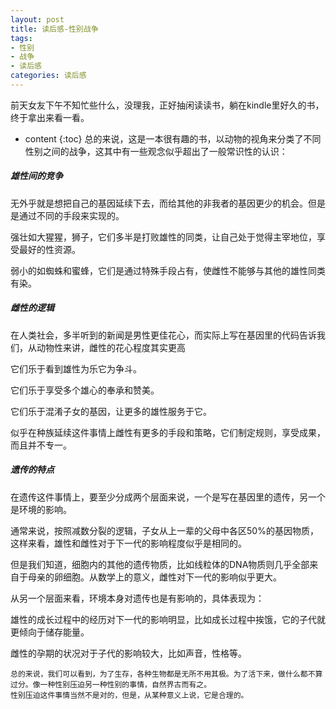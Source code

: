 ```yaml
---
layout: post
title: 读后感-性别战争
tags:
- 性别
- 战争
- 读后感
categories: 读后感
---
```

前天女友下午不知忙些什么，没理我，正好抽闲读读书，躺在kindle里好久的书，终于拿出来看一看。






* content
{:toc}
总的来说，这是一本很有趣的书，以动物的视角来分类了不同性别之间的战争，这其中有一些观念似乎超出了一般常识性的认识：

##### 雄性间的竞争

无外乎就是想把自己的基因延续下去，而给其他的非我者的基因更少的机会。但是是通过不同的手段来实现的。

强壮如大猩猩，狮子，它们多半是打败雄性的同类，让自己处于觉得主宰地位，享受最好的性资源。

弱小的如蜘蛛和蜜蜂，它们是通过特殊手段占有，使雌性不能够与其他的雄性同类有染。

##### 雌性的逻辑

在人类社会，多半听到的新闻是男性更佳花心，而实际上写在基因里的代码告诉我们，从动物性来讲，雌性的花心程度其实更高

它们乐于看到雄性为乐它为争斗。

它们乐于享受多个雄心的奉承和赞美。

它们乐于混淆子女的基因，让更多的雄性服务于它。

似乎在种族延续这件事情上雌性有更多的手段和策略，它们制定规则，享受成果，而且并不专一。

##### 遗传的特点

在遗传这件事情上，要至少分成两个层面来说，一个是写在基因里的遗传，另一个是环境的影响。

通常来说，按照减数分裂的逻辑，子女从上一辈的父母中各区50%的基因物质，这样来看，雄性和雌性对于下一代的影响程度似乎是相同的。

但是我们知道，细胞内的其他的遗传物质，比如线粒体的DNA物质则几乎全部来自于母亲的卵细胞。从数学上的意义，雌性对下一代的影响似乎更大。

从另一个层面来看，环境本身对遗传也是有影响的，具体表现为：

雄性的成长过程中的经历对下一代的影响明显，比如成长过程中挨饿，它的子代就更倾向于储存能量。

雌性的孕期的状况对于子代的影响较大，比如声音，性格等。

	总的来说，我们可以看到，为了生存，各种生物都是无所不用其极。为了活下来，做什么都不算过分。像一种性别压迫另一种性别的事情，自然界古而有之。
	性别压迫这件事情当然不是对的，但是，从某种意义上说，它是合理的。
